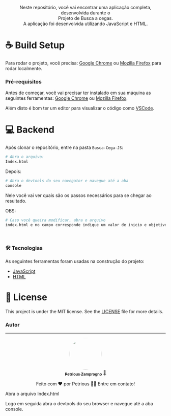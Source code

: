 <p align="center">Neste repositório, você vai encontrar uma aplicação completa, desenvolvida durante o<br/> Projeto de Busca a cegas. <br/> A aplicação foi desenvolvida utilizando JavaScript e HTML.</p>

# :coffee: Build Setup

Para rodar o projeto, você precisa: [Google Chrome](https://www.google.com/intl/pt-BR/chrome/) ou [Mozilla Firefox](https://www.mozilla.org/pt-BR/firefox/new/) para rodar localmente.

### Pré-requisitos

Antes de começar, você vai precisar ter instalado em sua máquina as seguintes ferramentas:
[Google Chrome](https://www.google.com/intl/pt-BR/chrome/) ou [Mozilla Firefox](https://www.mozilla.org/pt-BR/firefox/new/).

Além disto é bom ter um editor para visualizar o código como [VSCode](https://code.visualstudio.com/).

# :computer: Backend

Após clonar o repositório, entre na pasta `Busca-Cega-JS`:

```bash
# Abra o arquivo:
Index.html
```

Depois:

```bash
# Abra o devtools do seu navegator e navegue até a aba
console
```

Nele você vai ver quais são os passos necessários para se chegar ao resultado.


OBS:

```bash
# Caso você queira modificar, abra o arquivo
index.html e no campo corresponde indique um valor de inicio e objetivo da arvore.
```

<br>

### 🛠 Tecnologias

As seguintes ferramentas foram usadas na construção do projeto:

- [JavaScript](https://developer.mozilla.org/pt-BR/docs/Web/JavaScript)
- [HTML](https://developer.mozilla.org/pt-BR/docs/Web/HTML)

# :memo: License

This project is under the MIT license. See the [LICENSE](LICENSE.md) file for more details.

### Autor

---

<div align="center">
<a href="https://www.linkedin.com/in/petrious/">
 <img style="border-radius: 50%" src="https://avatars.githubusercontent.com/u/26010476?s=400&u=8d44234cd601f0c7780e32d5fc370ba2d88dbe73&v=4" width="100px;" alt=""/>
 <br />
 <sub><b>Petrious Zamprogno</b></sub></a> <a href="https://www.linkedin.com/in/petrious/" title="Petrious Zamprogno">🚀</a>
 <br>

Feito com ❤️ por Petrious 👋🏽 Entre em contato!

</div>

Abra o arquivo Index.html

Logo em seguida abra o devtools do seu browser e navegue até a aba console.
